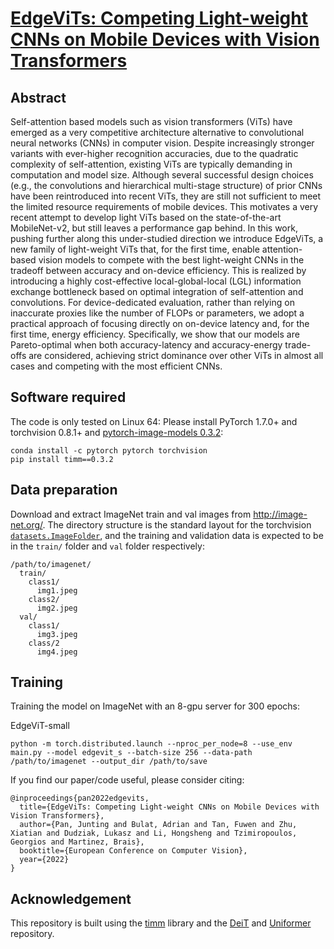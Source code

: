 # [EdgeViTs: Competing Light-weight CNNs on Mobile Devices with Vision Transformers](https://arxiv.org/abs/2205.03436)

## Abstract
Self-attention based models such as vision transformers (ViTs) have emerged as a very competitive architecture alternative to convolutional neural networks (CNNs) in computer vision. Despite increasingly stronger variants with ever-higher recognition accuracies, due to the quadratic complexity of self-attention, existing ViTs are typically demanding in computation and model size. Although several successful design choices (e.g., the convolutions and hierarchical multi-stage structure) of prior CNNs have been reintroduced into recent ViTs, they are still not sufficient to meet the limited resource requirements of mobile devices. This motivates a very recent attempt to develop light ViTs based on the state-of-the-art MobileNet-v2, but still leaves a performance gap behind. In this work, pushing further along this under-studied direction we introduce EdgeViTs, a new family of light-weight ViTs that, for the first time, enable attention-based vision models to compete with the best light-weight CNNs in the tradeoff between accuracy and on-device efficiency. This is realized by introducing a highly cost-effective local-global-local (LGL) information exchange bottleneck based on optimal integration of self-attention and convolutions. For device-dedicated evaluation, rather than relying on inaccurate proxies like the number of FLOPs or parameters, we adopt a practical approach of focusing directly on on-device latency and, for the first time, energy efficiency. Specifically, we show that our models are Pareto-optimal when both accuracy-latency and accuracy-energy trade-offs are considered, achieving strict dominance over other ViTs in almost all cases and competing with the most efficient CNNs.

## Software required
The code is only tested on Linux 64:
Please install PyTorch 1.7.0+ and torchvision 0.8.1+ and [pytorch-image-models 0.3.2](https://github.com/rwightman/pytorch-image-models):
```
conda install -c pytorch pytorch torchvision
pip install timm==0.3.2
```

## Data preparation

Download and extract ImageNet train and val images from http://image-net.org/.
The directory structure is the standard layout for the torchvision [`datasets.ImageFolder`](https://pytorch.org/docs/stable/torchvision/datasets.html#imagefolder), and the training and validation data is expected to be in the `train/` folder and `val` folder respectively:

```
/path/to/imagenet/
  train/
    class1/
      img1.jpeg
    class2/
      img2.jpeg
  val/
    class1/
      img3.jpeg
    class/2
      img4.jpeg
```


## Training
Training the model on ImageNet with an 8-gpu server for 300 epochs:

EdgeViT-small
```
python -m torch.distributed.launch --nproc_per_node=8 --use_env main.py --model edgevit_s --batch-size 256 --data-path /path/to/imagenet --output_dir /path/to/save
```

If you find our paper/code useful, please consider citing:

```
@inproceedings{pan2022edgevits,
  title={EdgeViTs: Competing Light-weight CNNs on Mobile Devices with Vision Transformers},
  author={Pan, Junting and Bulat, Adrian and Tan, Fuwen and Zhu, Xiatian and Dudziak, Lukasz and Li, Hongsheng and Tzimiropoulos, Georgios and Martinez, Brais},
  booktitle={European Conference on Computer Vision},
  year={2022}
}
```

## Acknowledgement

This repository is built using the [timm](https://github.com/rwightman/pytorch-image-models) library and the [DeiT](https://github.com/facebookresearch/deit) and [Uniformer](https://github.com/Sense-X/UniFormer/tree/main/image_classification) repository.
